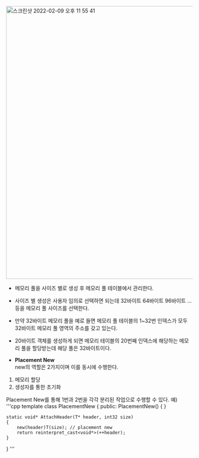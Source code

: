 <img width="737" alt="스크린샷 2022-02-09 오후 11 55 41" src="https://user-images.githubusercontent.com/68372094/153226911-917b0fb8-ae49-4f2c-aeed-2a420f48a2c9.png">

* 메모리 풀을 사이즈 별로 생성 후 메모리 풀 테이블에서 관리한다.   
* 사이즈 별 생성은 사용자 임의로 선택하면 되는데 32바이트 64바이트 96바이트 ... 등을 메모리 풀 사이즈를 선택한다.      
* 만약 32바이트 메모리 풀을 예로 들면 메모리 풀 테이블의 1~32번 인덱스가 모두 32바이트 메모리 풀 영역의 주소를 갖고 있는다.      
* 20바이트 객체를 생성하게 되면 메모리 테이블의 20번째 인덱스에 해당하는 메모리 풀을 할당받는데 해당 풀은 32바이트이다.   

* __Placement New__   
new의 역할은 2가지이며 이를 동시에 수행한다.   
1. 메모리 할당   
2. 생성자를 통한 초기화

Placement New를 통해 1번과 2번을 각각 분리된 작업으로 수행할 수 있다.
예)
'''cpp
template<Typename T>
class PlacementNew
{
	public:
	PlacementNew() { }
	
	static void* AttachHeader(T* header, int32 size)
	{
		new(header)T(size); // placement new
		return reinterpret_cast<void*>(++header);
	}
}
'''
